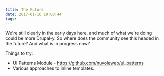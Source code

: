 ```yaml
---
title: The Future
date: 2017-01-16 10:08:44
tags:
---
```


We're still clearly in the early days here, and much of what we're doing could be more Drupal-y.  So where does the community see this headed in the future?  And what is in progress now?

Things to try:
* UI Patterns Module - https://github.com/nuvoleweb/ui_patterns
* Various approaches to inline templates.